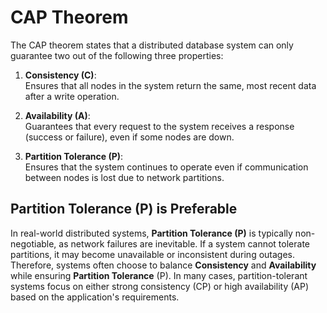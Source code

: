 # CAP Theorem

The CAP theorem states that a distributed database system can only guarantee two out of the following three properties:

1. **Consistency (C)**:  
   Ensures that all nodes in the system return the same, most recent data after a write operation.

2. **Availability (A)**:  
   Guarantees that every request to the system receives a response (success or failure), even if some nodes are down.

3. **Partition Tolerance (P)**:  
   Ensures that the system continues to operate even if communication between nodes is lost due to network partitions.

## Partition Tolerance (P) is Preferable

In real-world distributed systems, **Partition Tolerance (P)** is typically non-negotiable, as network failures are inevitable. 
If a system cannot tolerate partitions, it may become unavailable or inconsistent during outages. Therefore, 
systems often choose to balance **Consistency** and **Availability** while ensuring **Partition Tolerance** (P). 
In many cases, partition-tolerant systems focus on either strong consistency (CP) or high availability (AP) based on the application's requirements.
